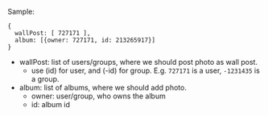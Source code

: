 Sample:

```
{
  wallPost: [ 727171 ],
  album: [{owner: 727171, id: 213265917}]
}
```

- wallPost: list of users/groups, where we should post photo as wall post.
  - use (id) for user, and (-id) for group. E.g. `727171` is a user, `-1231435` is a group.
- album: list of albums, where we should add photo.
  - owner: user/group, who owns the album
  - id: album id
